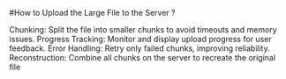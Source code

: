 #How to Upload the Large File to the Server ?

Chunking: Split the file into smaller chunks to avoid timeouts and memory issues.
Progress Tracking: Monitor and display upload progress for user feedback.
Error Handling: Retry only failed chunks, improving reliability.
Reconstruction: Combine all chunks on the server to recreate the original file
